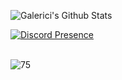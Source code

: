 ![Galerici's Github Stats](https://github-readme-stats.vercel.app/api?username=Galerici&show_icons=true_color=fff&icon_color=79ff97&text_color=9f9f9f&bg_color=151515)

[![Discord Presence](https://lanyard-profile-readme.vercel.app/api/790677131012866048?theme=dark&bg=000e27&animated=false&hideDiscrim=false&borderRadius=30px)](https://discord.com/users/790677131012866048)

<br>
<img src="https://komarev.com/ghpvc/?username=Galerici&label=Ziyaretçi%20Sayısı&color=0066ff" alt="75" />
</p>
